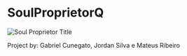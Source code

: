 # SoulProprietorQ

![Soul Proprietor Title](https://github.com/jordanlk/SoulProprietorQ/blob/master/assets/sprites/SoulProprietor.png)

Project by: Gabriel Cunegato, Jordan Silva e Mateus Ribeiro
